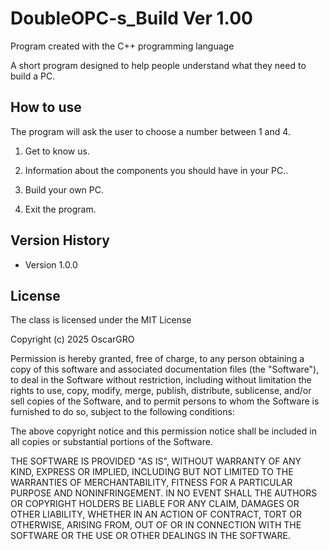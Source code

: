  # DoubleOPC-s_Build  Ver 1.00

Program created with the C++ programming language

A short program designed to help people understand what they need to build a PC.

## How to use
The program will ask the user to choose a number between 1 and 4.
 
1. Get to know us.

2.  Information about the components you should have in your PC..

3. Build your own PC.

4. Exit the program.


## Version History
- Version 1.0.0


## License
The class is licensed under the MIT License

Copyright (c) 2025 OscarGRO

Permission is hereby granted, free of charge, to any person obtaining a copy
of this software and associated documentation files (the "Software"), to deal
in the Software without restriction, including without limitation the rights
to use, copy, modify, merge, publish, distribute, sublicense, and/or sell
copies of the Software, and to permit persons to whom the Software is
furnished to do so, subject to the following conditions:

The above copyright notice and this permission notice shall be included in all
copies or substantial portions of the Software.

THE SOFTWARE IS PROVIDED "AS IS", WITHOUT WARRANTY OF ANY KIND, EXPRESS OR
IMPLIED, INCLUDING BUT NOT LIMITED TO THE WARRANTIES OF MERCHANTABILITY,
FITNESS FOR A PARTICULAR PURPOSE AND NONINFRINGEMENT. IN NO EVENT SHALL THE
AUTHORS OR COPYRIGHT HOLDERS BE LIABLE FOR ANY CLAIM, DAMAGES OR OTHER
LIABILITY, WHETHER IN AN ACTION OF CONTRACT, TORT OR OTHERWISE, ARISING FROM,
OUT OF OR IN CONNECTION WITH THE SOFTWARE OR THE USE OR OTHER DEALINGS IN THE
SOFTWARE.
